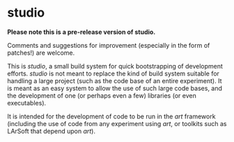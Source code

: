 # studio

**Please note this is a pre-release version of studio.**

Comments and suggestions for improvement (especially in the form of
patches!) are welcome.

This is _studio_, a small build system for quick bootstrapping of
development efforts. _studio_ is not meant to replace the kind of
build system suitable for handling a large project (such as the code
base of an entire experiment). It is meant as an easy system to allow
the use of such large code bases, and the development of one (or
perhaps even a few) libraries (or even executables).

It is intended for the development of code to be run in the _art_
framework (including the use of code from any experiment using _art_,
or toolkits such as LArSoft that depend upon _art_).

